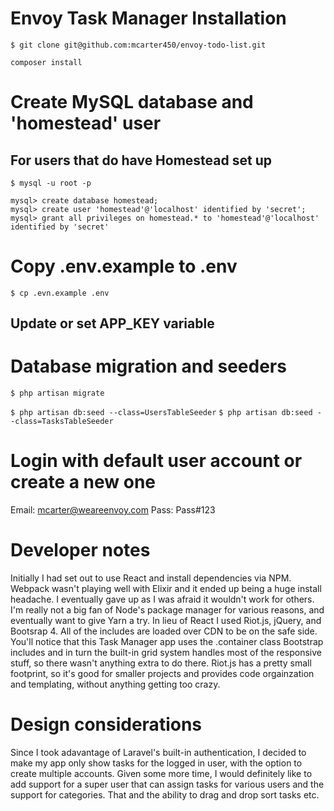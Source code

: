 # Envoy Task Manager Installation

`$ git clone git@github.com:mcarter450/envoy-todo-list.git`

`composer install`

# Create MySQL database and 'homestead' user
## For users that do have Homestead set up

`$ mysql -u root -p`

```
mysql> create database homestead;
mysql> create user 'homestead'@'localhost' identified by 'secret';
mysql> grant all privileges on homestead.* to 'homestead'@'localhost' identified by 'secret'
```

# Copy .env.example to .env

`$ cp .evn.example .env`

## Update or set APP_KEY variable

# Database migration and seeders

`$ php artisan migrate`

`$ php artisan db:seed --class=UsersTableSeeder`
`$ php artisan db:seed --class=TasksTableSeeder`

# Login with default user account or create a new one

Email: mcarter@weareenvoy.com
Pass: Pass#123

# Developer notes

Initially I had set out to use React and install dependencies via NPM. Webpack wasn't playing well with Elixir and it ended up being a huge install headache. I eventually gave up as I was afraid it wouldn't work for others. I'm really not a big fan of Node's package manager for various reasons, and eventually want to give Yarn a try. In lieu of React I used Riot.js, jQuery, and Bootsrap 4. All of the includes are loaded over CDN to be on the safe side. You'll notice that this Task Manager app uses the .container class Bootstrap includes and in turn the built-in grid system handles most of the responsive stuff, so there wasn't anything extra to do there. Riot.js has a pretty small footprint, so it's good for smaller projects and provides code orgainzation and templating, without anything getting too crazy.

# Design considerations

Since I took adavantage of Laravel's built-in authentication, I decided to make my app only show tasks for the logged in user, with the option to create multiple accounts. Given some more time, I would definitely like to add support for a super user that can assign tasks for various users and the support for categories. That and the ability to drag and drop sort tasks etc.
